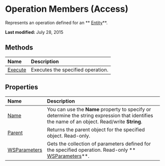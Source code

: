 
# Operation Members (Access)
Represents an operation defined for an  ** [Entity](fbce3ef6-bca4-92c6-c191-fd89ad33e888.md)**.

 **Last modified:** July 28, 2015


## Methods



|**Name**|**Description**|
|:-----|:-----|
| [Execute](d8663d82-609f-3b6f-8d42-6f9aab7fff7c.md)|Executes the specified operation.|

## Properties



|**Name**|**Description**|
|:-----|:-----|
| [Name](e063d3d1-35dc-87eb-8c87-2ed21228f8e2.md)|You can use the  **Name** property to specify or determine the string expression that identifies the name of an object. Read/write **String**.|
| [Parent](222011e8-fb6d-6303-a972-e362908fc537.md)|Returns the parent object for the specified object. Read-only.|
| [WSParameters](aa8a8164-d13f-a5c5-5f19-2aea0d76069d.md)|Gets the collection of parameters defined for the specified operation. Read-only  ** [WSParameters](2305995f-d54c-417d-59c5-98eabe7f7bae.md)**.|
